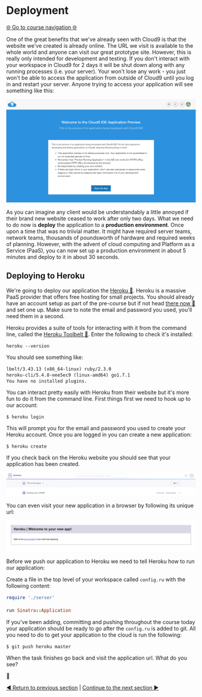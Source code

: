 Deployment
==========

[:globe_with_meridians: Go to course navigation :globe_with_meridians:](./navigation.md)

One of the great benefits that we've already seen with Cloud9 is that the website we've created is already online. The URL we visit is available to the whole world and anyone can visit our great prototype site. However, this is really only intended for development and testing. If you don't interact with your workspace in Cloud9 for 2 days it will be shut down along with any running processes (i.e. your server). Your won't lose any work - you just won't be able to access the application from outside of Cloud9 until you log in and restart your server. Anyone trying to access your application will see something like this:

![cloud9 non running](../images/nonRunning.png)

As you can imagine any client would be understandably a little annoyed if their brand new website ceased to work after only two days. What we need to do now is **deploy** the application to a **production environment**. Once upon a time that was no triivial matter. It might have required server teams, network teams, thousands of poundsworth of hardware and required weeks of planning. However, with the advent of cloud computing and Platform as a Service (PaaS), you can now set up a production environment in about 5 minutes and deploy to it in about 30 seconds.

Deploying to Heroku
-------------------

We're going to deploy our application the [Heroku :link:](https://www.heroku.com/). Heroku is a massive PaaS provider that offers free hosting for small projects. You should already have an account setup as part of the pre-course but if not head [there now :link:](https://www.heroku.com/) and set one up. Make sure to note the email and password you used, you'll need them in a second.

Heroku provides a suite of tools for interacting with it from the command line, called the [Heroku Toolbelt :link:](https://devcenter.heroku.com/articles/heroku-cli). Enter the following to check it's installed:

```
heroku --version
```

You should see something like:

```
lbelt/3.43.13 (x86_64-linux) ruby/2.3.0
heroku-cli/5.4.8-eee5ec9 (linux-amd64) go1.7.1
You have no installed plugins.
```

You can interact pretty easily with Heroku from their website but it's more fun to do it from the command line. First things first we need to hook up to our account:

```
$ heroku login
```

This will prompt you for the email and password you used to create your Heroku account. Once you are logged in you can create a new application:

```
$ heroku create
```

If you check back on the Heroku website you should see that your application has been created.

![Heroku created](../images/herokuCreated.png)

You can even visit your new application in a browser by following its unique url:

![blank Heroku app](../images/blankHerokuApp.png)

Before we push our application to Heroku we need to tell Heroku how to run our application:

Create a file in the top level of your workspace called `config.ru` with the following content:

```ruby
require './server'

run Sinatra::Application
```

If you've been adding, committing and pushing throughout the course today your application should be ready to go after the `config.ru` is added to git. All you need to do to get your application to the cloud is run the following:

```
$ git push heroku master
```

When the task finishes go back and visit the application url. What do you see?

:twisted_rightwards_arrows:

[:arrow_backward: Return to previous section](../courseSections/section12.md) | [Continue to the next section :arrow_forward:](../courseSections/section14.md)

